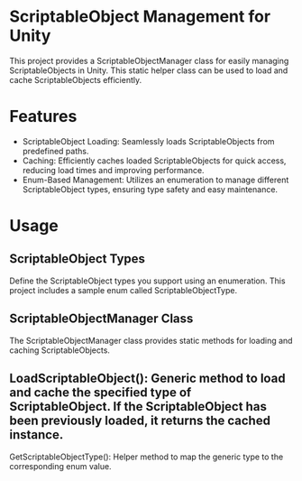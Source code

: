 # ScriptableObject Management for Unity

This project provides a ScriptableObjectManager class for easily managing ScriptableObjects in Unity. This static helper class can be used to load and cache ScriptableObjects efficiently.

# Features
- ScriptableObject Loading: Seamlessly loads ScriptableObjects from predefined paths.
- Caching: Efficiently caches loaded ScriptableObjects for quick access, reducing load times and improving performance.
- Enum-Based Management: Utilizes an enumeration to manage different ScriptableObject types, ensuring type safety and easy maintenance.

# Usage

## ScriptableObject Types
Define the ScriptableObject types you support using an enumeration. This project includes a sample enum called ScriptableObjectType.

## ScriptableObjectManager Class
The ScriptableObjectManager class provides static methods for loading and caching ScriptableObjects.

## LoadScriptableObject<T>(): Generic method to load and cache the specified type of ScriptableObject. If the ScriptableObject has been previously loaded, it returns the cached instance.
GetScriptableObjectType<T>(): Helper method to map the generic type to the corresponding enum value.

